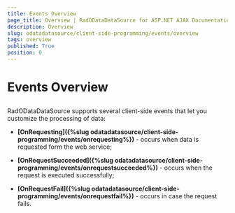 ```yaml
---
title: Events Overview
page_title: Overview | RadODataDataSource for ASP.NET AJAX Documentation
description: Overview
slug: odatadatasource/client-side-programming/events/overview
tags: overview
published: True
position: 0
---
```


# Events Overview



## 

RadODataDataSource supports several client-side events that let you customize the processing of data:

* **[OnRequesting]({%slug odatadatasource/client-side-programming/events/onrequesting%})** - occurs when data is requested form the web service;

* **[OnRequestSucceeded]({%slug odatadatasource/client-side-programming/events/onrequestsucceeded%})** - occurs when the request is executed successfully;

* **[OnRequestFail]({%slug odatadatasource/client-side-programming/events/onrequestfail%})** - occurs in case the request fails.
